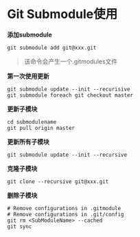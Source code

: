 # Git Submodule使用

**添加submodule**

```
git submodule add git@xxx.git
```

> 该命令会产生一个.gitmodules文件

**第一次使用更新**

```
git submodule update --init --recurisive
git submodule foreach git checkout master
```

**更新子模块**

```
cd submodulename
git pull origin master
```


**更新所有子模块**

```
git submodule update --init --recursive
```

**克隆子模块**

```
git clone --recursive git@xxx.git
```

**删除子模块**

```
# Remove configurations in .gitmodule
# Remove configurations in .git/config
git rm <SubModuleName> --cached
git sync
```


